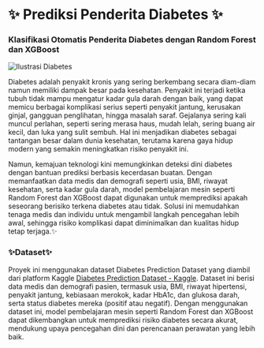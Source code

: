 # ✨ Prediksi Penderita Diabetes ✨
### Klasifikasi Otomatis Penderita Diabetes dengan Random Forest dan XGBoost

![Ilustrasi Diabetes](https://scontent.fsub9-1.fna.fbcdn.net/v/t39.30808-6/465067656_9238603872836297_8013902093878392409_n.png?_nc_cat=111&ccb=1-7&_nc_sid=0b6b33&_nc_ohc=omryABp_dPcQ7kNvgEq3XsP&_nc_zt=23&_nc_ht=scontent.fsub9-1.fna&_nc_gid=Aah5DLKnOJmtXSeq-spc8gx&oh=00_AYDuuv0afqybxcQnbEibT0SiLNll7Pl-vhz7VryzZ13shA&oe=676DBF18)

Diabetes adalah penyakit kronis yang sering berkembang secara diam-diam namun memiliki dampak besar pada kesehatan. Penyakit ini terjadi ketika tubuh tidak mampu mengatur kadar gula darah dengan baik, yang dapat memicu berbagai komplikasi serius seperti penyakit jantung, kerusakan ginjal, gangguan penglihatan, hingga masalah saraf. Gejalanya sering kali muncul perlahan, seperti sering merasa haus, mudah lelah, sering buang air kecil, dan luka yang sulit sembuh. Hal ini menjadikan diabetes sebagai tantangan besar dalam dunia kesehatan, terutama karena gaya hidup modern yang semakin meningkatkan risiko penyakit ini.

Namun, kemajuan teknologi kini memungkinkan deteksi dini diabetes dengan bantuan prediksi berbasis kecerdasan buatan. Dengan memanfaatkan data medis dan demografi seperti usia, BMI, riwayat kesehatan, serta kadar gula darah, model pembelajaran mesin seperti Random Forest dan XGBoost dapat digunakan untuk memprediksi apakah seseorang berisiko terkena diabetes atau tidak. Solusi ini memudahkan tenaga medis dan individu untuk mengambil langkah pencegahan lebih awal, sehingga risiko komplikasi dapat diminimalkan dan kualitas hidup tetap terjaga.✨

### ✨Dataset✨
Proyek ini menggunakan dataset Diabetes Prediction Dataset yang diambil dari platform Kaggle [Diabetes Prediction Dataset - Kaggle](https://www.kaggle.com/datasets/iammustafatz/diabetes-prediction-dataset). Dataset ini berisi data medis dan demografi pasien, termasuk usia, BMI, riwayat hipertensi, penyakit jantung, kebiasaan merokok, kadar HbA1c, dan glukosa darah, serta status diabetes mereka (positif atau negatif). Dengan menggunakan dataset ini, model pembelajaran mesin seperti Random Forest dan XGBoost dapat dikembangkan untuk memprediksi risiko diabetes secara akurat, mendukung upaya pencegahan dini dan perencanaan perawatan yang lebih baik.
